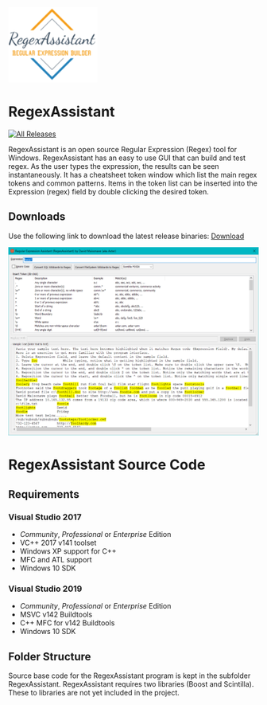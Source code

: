 [![logo](Docs/Logos/RegexAssitant_Logo.png)](https://github.com/David-Maisonave/RegexAssistant)
# RegexAssistant
[![All Releases](https://img.shields.io/github/downloads/David-Maisonave/RegexAssistant/total.svg)](https://github.com/David-Maisonave/RegexAssistant/releases/latest)

RegexAssistant is an open source Regular Expression (Regex) tool for Windows. 
RegexAssistant has an easy to use GUI that can build and test regex. As the user types the expression, the results can be seen instantaneously.
It has a cheatsheet token window which list the main regex tokens and common patterns. Items in the token list can be inserted into the Expression (regex) field by double clicking the desired token.

## Downloads
Use the following link to download the latest release binaries: [Download](https://github.com/David-Maisonave/RegexAssistant/releases/tag/v0.1.0.2)

[![Screenshot1](Docs/ProjectImages/RegexAssistant_DefaultStartupScreen.png)](https://github.com/David-Maisonave/RegexAssistant)

# RegexAssistant Source Code
## Requirements

### Visual Studio 2017

 * *Community*, *Professional* or *Enterprise* Edition
 * VC++ 2017 v141 toolset
 * Windows XP support for C++
 * MFC and ATL support
 * Windows 10 SDK

### Visual Studio 2019

 * *Community*, *Professional* or *Enterprise* Edition
 * MSVC v142 Buildtools
 * C++ MFC for v142 Buildtools
 * Windows 10 SDK

## Folder Structure

Source base code for the RegexAssistant program is kept in the subfolder RegexAssistant.
RegexAssistant requires two libraries (Boost and Scintilla).  These to libraries are not yet included in the project.

